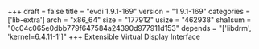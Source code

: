+++
draft = false
title = "evdi 1.9.1-169"
version = "1.9.1-169"
categories = ['lib-extra']
arch = "x86_64"
size = "177912"
usize = "462938"
sha1sum = "0c04c065e0dbb779f647584a24390d977911d153"
depends = "['libdrm', 'kernel=6.4.11-1']"
+++
Extensible Virtual Display Interface